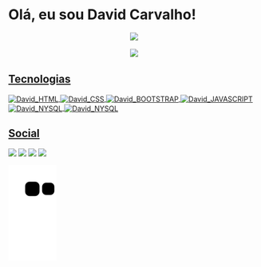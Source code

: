 
# Olá, eu sou David Carvalho!
<div>
  <a href="https://github.com/idavidcarvalho">
</div>
  
  <p align="center"> 
    <img height="200px" margin="0" src="https://github-readme-stats.vercel.app/api?username=idavidcarvalho&show_icons=true&theme=radical&include_all_commits=true&count_private=true"/> 
  </p> 
  <p align="center">
    <img height="240px" margin="0" src="https://github-readme-stats.vercel.app/api/top-langs/?username=idavidcarvalho&layout=compact&langs_count=7&theme=radical"/> </p>
  
  
## Tecnologias
 <div style="display: inline_block">
   <img align="center" alt="David_HTML" height="30" width="80" src="https://img.shields.io/badge/HTML5-E34F26?style=for-the-badge&logo=html5&logoColor=white">
   <img align="center" alt="David_CSS" height="30" width="80" src="https://img.shields.io/badge/CSS3-1572B6?style=for-the-badge&logo=css3&logoColor=white">
   <img align="center" alt="David_BOOTSTRAP" height="30" width"40" src="https://img.shields.io/badge/Bootstrap-563D7C?style=for-the-badge&logo=bootstrap&logoColor=white">
    <img align="center" alt="David_JAVASCRIPT" height="30" width"40" src="https://img.shields.io/badge/JavaScript-323330?style=for-the-badge&logo=javascript&logoColor=F7DF1E">
    <img align="center" alt="David_NYSQL" height="30" width"40" src="https://img.shields.io/badge/PHP-777BB4?style=for-the-badge&logo=php&logoColor=white">
    <img align="center" alt="David_NYSQL" height="30" width"40" src="https://img.shields.io/badge/MySQL-005C84?style=for-the-badge&logo=mysql&logoColor=white">
   
 </div>
  
  ## Social
   
<div>
  <a href="https://www.linkedin.com/in/david-carvalho-a9883517b/" target="_blank"><img src="https://img.shields.io/badge/LinkedIn-0077B5?style=for-the-badge&logo=linkedin&logoColor=white" target="_blank"></a>
  <a href="https://www.instagram.com/idavidcarvalho/" target="_blank"><img src="https://img.shields.io/badge/Instagram-E4405F?style=for-the-badge&logo=instagram&logoColor=white" target="_blank"></a>
<a href="https://t.me/David_S_Carvalho" target="_blank"><img src="https://img.shields.io/badge/Telegram-2CA5E0?style=for-the-badge&logo=telegram&logoColor=white" target="_blank"></a>
 <a href="mailto:davidcarvalho.dev@gmail.com" target="_blank"><img src="https://img.shields.io/badge/Gmail-D14836?style=for-the-badge&logo=gmail&logoColor=white" target="_blank"></a>
</div>
  
![Snake animation](https://github.com/idavidcarvalho/idavidcarvalho/blob/output/github-contribution-grid-snake.svg)
